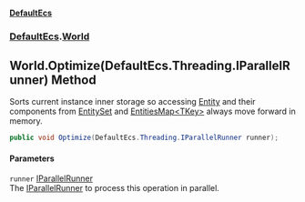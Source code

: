 #### [DefaultEcs](./index.md 'index')
### [DefaultEcs](./DefaultEcs.md 'DefaultEcs').[World](./DefaultEcs-World.md 'DefaultEcs.World')
## World.Optimize(DefaultEcs.Threading.IParallelRunner) Method
Sorts current instance inner storage so accessing [Entity](./DefaultEcs-Entity.md 'DefaultEcs.Entity') and their components from [EntitySet](./DefaultEcs-EntitySet.md 'DefaultEcs.EntitySet') and [EntitiesMap&lt;TKey&gt;](./DefaultEcs-EntitiesMap-TKey-.md 'DefaultEcs.EntitiesMap&lt;TKey&gt;') always move forward in memory.  
```csharp
public void Optimize(DefaultEcs.Threading.IParallelRunner runner);
```
#### Parameters
<a name='DefaultEcs-World-Optimize(DefaultEcs-Threading-IParallelRunner)-runner'></a>
`runner` [IParallelRunner](./DefaultEcs-Threading-IParallelRunner.md 'DefaultEcs.Threading.IParallelRunner')  
The [IParallelRunner](./DefaultEcs-Threading-IParallelRunner.md 'DefaultEcs.Threading.IParallelRunner') to process this operation in parallel.  
  
